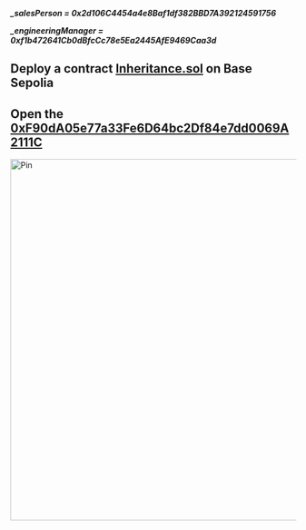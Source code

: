 ***_salesPerson = 0x2d106C4454a4e8Baf1df382BBD7A392124591756***

***_engineeringManager = 0xf1b472641Cb0dBfcCc78e5Ea2445AfE9469Caa3d***

Deploy a contract [Inheritance.sol](https://github.com/SemBont/Inheritance/blob/main/Inheritance.sol) on Base Sepolia
-----------
Open the [0xF90dA05e77a33Fe6D64bc2Df84e7dd0069A2111C](https://sepolia.basescan.org/address/0xf90da05e77a33fe6d64bc2df84e7dd0069a2111c)
----------
<img width="1362" height="637" alt="Pin" src="https://github.com/user-attachments/assets/39d3d633-9034-4721-81ad-685567bd388e" />
